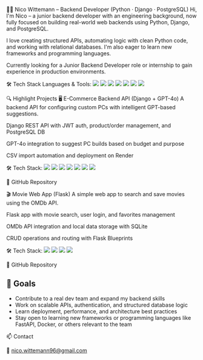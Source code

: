 👨‍💻 Nico Wittemann – Backend Developer (Python · Django · PostgreSQL)
Hi, I'm Nico – a junior backend developer with an engineering background, now fully focused on building real-world web backends using Python, Django, and PostgreSQL.

I love creating structured APIs, automating logic with clean Python code, and working with relational databases.
I'm also eager to learn new frameworks and programming languages.

Currently looking for a Junior Backend Developer role or internship to gain experience in production environments.

🛠️ Tech Stack
Languages & Tools:
<img src="https://img.shields.io/badge/Python-3776AB?style=flat&logo=python&logoColor=white"/>
<img src="https://img.shields.io/badge/Django-092E20?style=flat&logo=django&logoColor=white"/>
<img src="https://img.shields.io/badge/Flask-000000?style=flat&logo=flask&logoColor=white"/>
<img src="https://img.shields.io/badge/PostgreSQL-4169E1?style=flat&logo=postgresql&logoColor=white"/>
<img src="https://img.shields.io/badge/Postman-FF6C37?style=flat&logo=postman&logoColor=white"/>
<img src="https://img.shields.io/badge/Git-F05032?style=flat&logo=git&logoColor=white"/>
<img src="https://img.shields.io/badge/REST-API-green?style=flat"/>

🔍 Highlight Projects
🖥️ E-Commerce Backend API (Django + GPT-4o)
A backend API for configuring custom PCs with intelligent GPT-based suggestions.

Django REST API with JWT auth, product/order management, and PostgreSQL DB

GPT-4o integration to suggest PC builds based on budget and purpose

CSV import automation and deployment on Render

🛠️ Tech Stack:
<img src="https://img.shields.io/badge/Python-3776AB?style=flat&logo=python&logoColor=white"/>
<img src="https://img.shields.io/badge/Django-092E20?style=flat&logo=django&logoColor=white"/>
<img src="https://img.shields.io/badge/PostgreSQL-4169E1?style=flat&logo=postgresql&logoColor=white"/>
<img src="https://img.shields.io/badge/REST-API-green?style=flat"/>
<img src="https://img.shields.io/badge/JWT-000000?style=flat"/>
<img src="https://img.shields.io/badge/GPT4o-black?style=flat"/>
<img src="https://img.shields.io/badge/Render-46E3B7?style=flat"/>

🔗 GitHub Repository

🎬 Movie Web App (Flask)
A simple web app to search and save movies using the OMDb API.

Flask app with movie search, user login, and favorites management

OMDb API integration and local data storage with SQLite

CRUD operations and routing with Flask Blueprints

🛠️ Tech Stack:
<img src="https://img.shields.io/badge/Python-3776AB?style=flat&logo=python&logoColor=white"/>
<img src="https://img.shields.io/badge/Flask-000000?style=flat&logo=flask&logoColor=white"/>
<img src="https://img.shields.io/badge/SQLite-003B57?style=flat&logo=sqlite&logoColor=white"/>
<img src="https://img.shields.io/badge/API-Entwicklung-blue?style=flat"/>

🔗 GitHub Repository

## 🎯 Goals

- Contribute to a real dev team and expand my backend skills  
- Work on scalable APIs, authentication, and structured database logic  
- Learn deployment, performance, and architecture best practices  
- Stay open to learning new frameworks or programming languages like FastAPI, Docker, or others relevant to the team

📫 Contact

📧 nico.wittemann96@gmail.com
